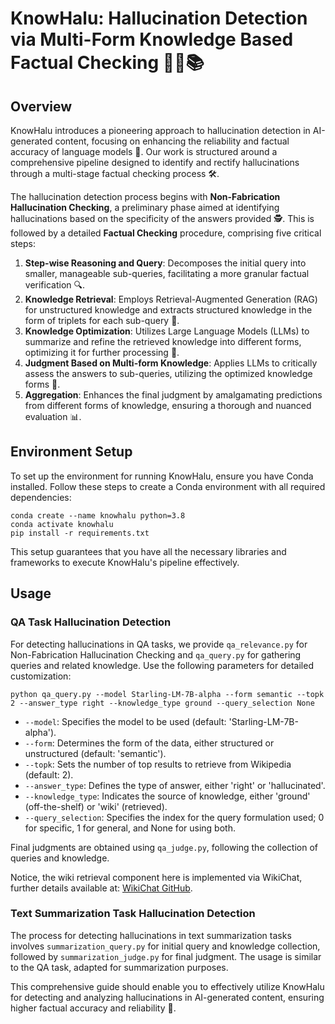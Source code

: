 # KnowHalu: Hallucination Detection via Multi-Form Knowledge Based Factual Checking 🕵️‍♂️📚

## Overview

KnowHalu introduces a pioneering approach to hallucination detection in AI-generated content, focusing on enhancing the reliability and factual accuracy of language models 🧠. Our work is structured around a comprehensive pipeline designed to identify and rectify hallucinations through a multi-stage factual checking process 🛠️.

The hallucination detection process begins with **Non-Fabrication Hallucination Checking**, a preliminary phase aimed at identifying hallucinations based on the specificity of the answers provided 🕵️. This is followed by a detailed **Factual Checking** procedure, comprising five critical steps:

1. **Step-wise Reasoning and Query**: Decomposes the initial query into smaller, manageable sub-queries, facilitating a more granular factual verification 🔍.
2. **Knowledge Retrieval**: Employs Retrieval-Augmented Generation (RAG) for unstructured knowledge and extracts structured knowledge in the form of triplets for each sub-query 📖.
3. **Knowledge Optimization**: Utilizes Large Language Models (LLMs) to summarize and refine the retrieved knowledge into different forms, optimizing it for further processing 🔄.
4. **Judgment Based on Multi-form Knowledge**: Applies LLMs to critically assess the answers to sub-queries, utilizing the optimized knowledge forms 🧐.
5. **Aggregation**: Enhances the final judgment by amalgamating predictions from different forms of knowledge, ensuring a thorough and nuanced evaluation 📊.

## Environment Setup

To set up the environment for running KnowHalu, ensure you have Conda installed. Follow these steps to create a Conda environment with all required dependencies:

```
conda create --name knowhalu python=3.8
conda activate knowhalu
pip install -r requirements.txt
```

This setup guarantees that you have all the necessary libraries and frameworks to execute KnowHalu's pipeline effectively.

## Usage

### QA Task Hallucination Detection

For detecting hallucinations in QA tasks, we provide `qa_relevance.py` for Non-Fabrication Hallucination Checking and `qa_query.py` for gathering queries and related knowledge. Use the following parameters for detailed customization:

```
python qa_query.py --model Starling-LM-7B-alpha --form semantic --topk 2 --answer_type right --knowledge_type ground --query_selection None
```

- `--model`: Specifies the model to be used (default: 'Starling-LM-7B-alpha').
- `--form`: Determines the form of the data, either structured or unstructured (default: 'semantic').
- `--topk`: Sets the number of top results to retrieve from Wikipedia (default: 2).
- `--answer_type`: Defines the type of answer, either 'right' or 'hallucinated'.
- `--knowledge_type`: Indicates the source of knowledge, either 'ground' (off-the-shelf) or 'wiki' (retrieved).
- `--query_selection`: Specifies the index for the query formulation used; 0 for specific, 1 for general, and None for using both.

Final judgments are obtained using `qa_judge.py`, following the collection of queries and knowledge.

Notice, the wiki retrieval component here is implemented via WikiChat, further details available at: [WikiChat GitHub](https://github.com/stanford-oval/WikiChat).

### Text Summarization Task Hallucination Detection

The process for detecting hallucinations in text summarization tasks involves `summarization_query.py` for initial query and knowledge collection, followed by `summarization_judge.py` for final judgment. The usage is similar to the QA task, adapted for summarization purposes.

This comprehensive guide should enable you to effectively utilize KnowHalu for detecting and analyzing hallucinations in AI-generated content, ensuring higher factual accuracy and reliability 🌟.
